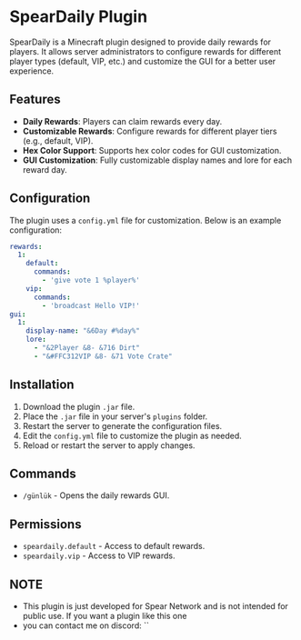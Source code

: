 # SpearDaily Plugin

SpearDaily is a Minecraft plugin designed to provide daily rewards for players. It allows server administrators to configure rewards for different player types (default, VIP, etc.) and customize the GUI for a better user experience.

## Features

- **Daily Rewards**: Players can claim rewards every day.
- **Customizable Rewards**: Configure rewards for different player tiers (e.g., default, VIP).
- **Hex Color Support**: Supports hex color codes for GUI customization.
- **GUI Customization**: Fully customizable display names and lore for each reward day.

## Configuration

The plugin uses a `config.yml` file for customization. Below is an example configuration:

```yaml
rewards:
  1:
    default:
      commands:
        - 'give vote 1 %player%'
    vip:
      commands:
        - 'broadcast Hello VIP!'
gui:
  1:
    display-name: "&6Day #%day%"
    lore:
      - "&2Player &8- &716 Dirt"
      - "&#FFC312VIP &8- &71 Vote Crate"
```
## Installation

1. Download the plugin `.jar` file.
2. Place the `.jar` file in your server's `plugins` folder.
3. Restart the server to generate the configuration files.
4. Edit the `config.yml` file to customize the plugin as needed.
5. Reload or restart the server to apply changes.

## Commands

- `/günlük` - Opens the daily rewards GUI.

## Permissions

- `speardaily.default` - Access to default rewards.
- `speardaily.vip` - Access to VIP rewards.

## NOTE
- This plugin is just developed for Spear Network and is not intended for public use. If you want a plugin like this one
- you can contact me on discord: ``